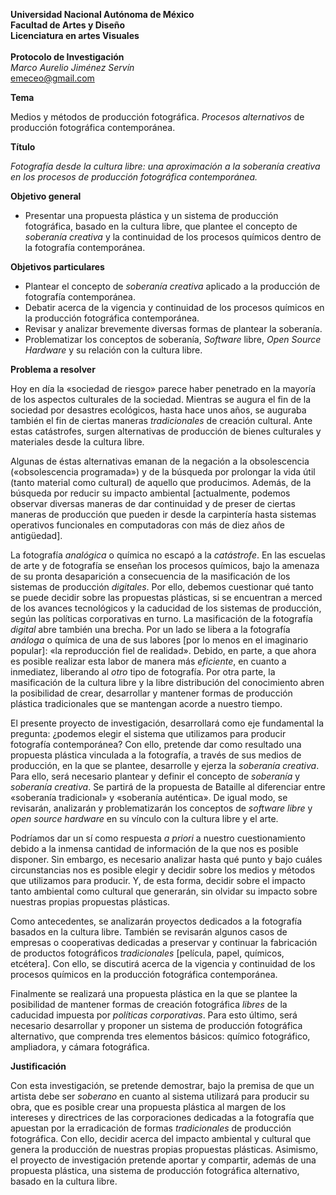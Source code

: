 
<p style="text-align: right;">

**Universidad Nacional Autónoma de México**
<br>
**Facultad de Artes y Diseño**
<br>
**Licenciatura en artes Visuales**
<br>
<br>
**Protocolo de Investigación**
<br>
_Marco Aurelio Jiménez Servín_
<br>
emeceo@gmail.com
</p>


**Tema**

Medios y métodos de producción fotográfica. _Procesos alternativos_ de producción fotográfica contemporánea.

**Título**

_Fotografía desde la cultura libre: una aproximación a la soberanía creativa en los procesos de producción fotográfica contemporánea._

**Objetivo general**

- Presentar una propuesta plástica y un sistema de producción fotográfica, basado en la cultura libre, que plantee el concepto de _soberanía creativa_ y la continuidad de los procesos químicos dentro de la fotografía contemporánea.

**Objetivos particulares**

- Plantear el concepto de _soberanía creativa_ aplicado a la producción de fotografía contemporánea.
- Debatir acerca de la vigencia y continuidad de los procesos químicos en la producción fotográfica contemporánea.
- Revisar y analizar brevemente diversas formas de plantear la soberanía.
- Problematizar los conceptos de soberanía, _Software_ libre, _Open Source Hardware_ y su relación con la cultura libre.


**Problema a resolver**

Hoy en día la «sociedad de riesgo» parece haber penetrado en la mayoría de los aspectos culturales de la sociedad.
Mientras se augura el fin de la sociedad por desastres ecológicos, hasta hace unos años, se auguraba también el fin de ciertas maneras _tradicionales_ de creación cultural.
Ante estas catástrofes, surgen alternativas de producción de bienes culturales y materiales desde la cultura libre.

Algunas de éstas alternativas emanan de la negación a la obsolescencia («obsolescencia programada») y de la búsqueda por prolongar la vida útil (tanto material como cultural) de aquello que producimos.
Además, de la búsqueda por reducir su impacto ambiental [actualmente, podemos observar diversas maneras de dar continuidad y  de preser de ciertas maneras de producción que pueden ir desde la carpintería hasta sistemas operativos funcionales en computadoras con más de diez años de antigüedad].

La fotografía _analógica_ o química no escapó a la _catástrofe_.
En las escuelas de arte y de fotografía se enseñan los procesos químicos, bajo la amenaza de su pronta desaparición a consecuencia de la masificación de los sistemas de producción _digitales_.
Por ello, debemos cuestionar qué tanto se puede decidir sobre las propuestas plásticas, si se encuentran a merced de los avances tecnológicos y la caducidad de los sistemas de producción, según las políticas corporativas en turno.
La masificación de la fotografía _digital_ abre también una brecha. Por un lado se libera a la fotografía _análoga_ o química de una de sus labores [por lo menos en el imaginario popular]: «la reproducción fiel de realidad».
Debido, en parte, a que ahora es posible realizar esta labor de manera más _eficiente_, en cuanto a inmediatez, liberando al _otro_ tipo de fotografía.
Por otra parte, la masificación de la cultura libre y la libre distribución del conocimiento abren la posibilidad de crear, desarrollar y mantener formas de producción plástica tradicionales que se mantengan acorde a nuestro tiempo.

El presente proyecto de investigación, desarrollará como eje fundamental la pregunta: ¿podemos elegir el sistema que utilizamos para producir fotografía contemporánea?
Con ello, pretende dar como resultado una propuesta plástica vinculada a la fotografía, a través de sus medios de producción, en la que se plantee, desarrolle y ejerza la _soberanía creativa_.
Para ello, será necesario plantear y definir el concepto de _soberanía_ y _soberanía creativa_.
Se partirá de la propuesta de Bataille al diferenciar entre «soberanía tradicional» y «soberanía auténtica».
De igual modo, se revisarán, analizarán y problematizarán los conceptos  de _software libre_  y _open source hardware_ en su vínculo con la cultura libre y el arte.

Podríamos dar un sí como respuesta _a priori_ a nuestro cuestionamiento debido a la inmensa cantidad de información de la que nos es posible disponer.
Sin embargo, es necesario analizar hasta qué punto y bajo cuáles circunstancias nos es posible elegir y decidir sobre los medios y métodos que utilizamos para producir.
Y, de esta forma, decidir sobre el impacto tanto ambiental como cultural que generarán, sin olvidar su impacto sobre nuestras propias propuestas plásticas.

Como antecedentes, se analizarán proyectos dedicados a la fotografía basados en la cultura libre.
También se revisarán algunos casos de empresas o cooperativas dedicadas a preservar y continuar la fabricación de productos fotográficos _tradicionales_ [película, papel, químicos, etcétera].
Con ello, se discutirá acerca de la vigencia y continuidad de los procesos químicos en la producción fotográfica contemporánea.

Finalmente se realizará una propuesta plástica en la que se plantee la posibilidad de mantener formas de creación fotográfica _libres_ de la caducidad impuesta por _políticas corporativas_.
Para esto último, será necesario desarrollar y proponer un sistema de producción fotográfica alternativo, que comprenda tres elementos básicos: químico fotográfico, ampliadora, y cámara fotográfica.

**Justificación**

Con esta investigación, se pretende demostrar, bajo la premisa de que un artista debe ser _soberano_ en cuanto al sistema utilizará para producir su obra, que es posible crear una propuesta plástica al margen de los intereses y directrices de las corporaciones dedicadas a la fotografía que apuestan por la erradicación de formas _tradicionales_ de producción fotográfica.
Con ello, decidir acerca del impacto ambiental y cultural que genera la producción de nuestras propias propuestas plásticas.
Asimismo, el proyecto de investigación pretende aportar y compartir, además de una propuesta plástica, una sistema de producción fotográfica alternativo, basado en la cultura libre.
